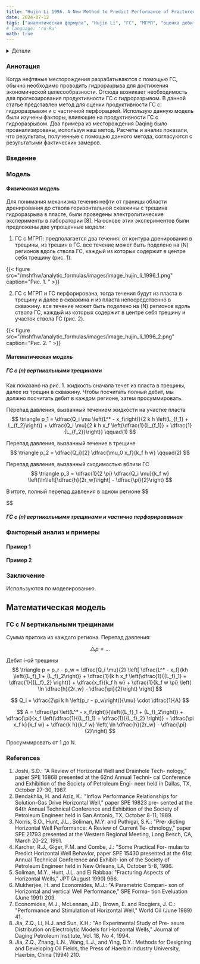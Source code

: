 ```yaml
---
title: "Hujin Li 1996. A New Method to Predict Performance of Fractured Horizontal Wells"
date: 2024-07-12
tags: ["аналитическая формула", "Hujin Li", "ГС", "МГРП", "оценка дебита"]
# language: 'ru-Ru'
math: true
---
```


<details>
<summary>Детали</summary>
<dl>
    <dt><b>авторы</b>: Hujun Li, Zhengqi Jia, and Zhaosheng Wei</dt>    
    <dt><b>Название</b>: A Simple Analytical Model for Predicting Productivity of Multifractured Horizontal Wells</dt>
    <dt><b>год</b>: 1996</dt>
    <dt><b>DOI</b>: <a href ="https://doi.org/10.2118/37051-MS">Cсылка</a></dt>
</dl>
</details>

### Аннотация
Когда нефтяные месторождения разрабатываются с помощью ГС, обычно необходимо проводить гидроразрыва для достижения экономической целесообразности. Отсюда возникает необходимость для прогнозирования продуктивности ГС с гидроразрывом. В данной статье представлен метод для оценки продуктивности ГС с гидроразрывом и с частичной перфорацией. Использую данную модель были изучены факторы, влияющие на продуктивности ГС с гидроразрывом. Два примера из месторождения Daqing было проанализированы, используя наш метод. Расчеты и анализ показали, что результаты, полученные с помощью данного метода, согласуются с результатыми фактических замеров.

### Введение

### Модель

#### Физическая модель
Для понимания механизма течения нефти от границы области дренирования до ствола горизонтальной скважины с трещина гидроразрыва в пласте, были проведены электролитические эксперименты в лаборатории [8]. На основе этих экспериментов были предложены две упрощенные модели:

1. ГС с МГРП: предполагается два течения: от контура дренирования в трещины, из трещин в ГС. все течение может быть 
поделено на \(N\) регионов вдоль ствола ГС, каждый из которых содержит в центре себя трещину (рис. 1).

{{< figure src="/mshfhw/analytic_formulas/images/image_hujin_li_1996_1.png" caption="Рис. 1. " >}}

2. ГС с МГРП и ГС перфорирована, тогда течения будут из пласта в трещину и далее в скважина и из пласта непосредственно в скважину. все течение может быть поделено на \(N\) регионов вдоль ствола ГС, каждый из которых содержит в центре себя трещину и участок ствола ГС (рис. 2).

{{< figure src="/mshfhw/analytic_formulas/images/image_hujin_li_1996_2.png" caption="Рис. 2. " >}}

#### Математическая модель

##### ГС с \(n\) вертикальными трещинами

Как показано на рис. 1. жидкость сначала течет из пласта в трещины, далее из трещин в скважину. Чтобы 
посчитать полный дебит, мы должно посчитать дебит в каждом регионе, затем просуммировать. 

Перепад давления, вызванный течением жидкости на участке пласта
$$
\triangle p_1 = \dfrac{Q_i \mu \left(L^* - x_f\right)}{2 k h \left(L_{f_1} + L_{f_2}\right)} + 
\dfrac{Q_i \mu}{2 k h x_f \left(\dfrac{1}{L_{f_1}} + \dfrac{1}{L_{f_2}}\right)}
\qquad(1)
$$

Перепад давления, вызванный течение в трещине
$$
\triangle p_2 = \dfrac{Q_i}{2} \dfrac{\mu_0 x_f}{k_f h w}
\qquad(2)
$$

Перепад давления, вызванный сходимостью вблизи ГС
$$
\triangle p_3 =  \dfrac{1}{2 \pi} \dfrac{Q_i \mu}{k_f w} \left(\ln\left[\dfrac{h}{2r_w}\right] - \dfrac{\pi}{2}\right)
$$

В итоге, полный перепад давления в одном регионе
$$

$$

##### ГС с \(n\) вертикальными трещинами и частично перфорированная

### Факторный анализ и примеры

#### Пример 1

#### Пример 2

### Заключение

Используются  по моделированию.





## Математическая модель

### ГС с $N$ вертикальными трещинами
Сумма притока из каждого региона.
Перепад давления:

$$
\triangle p = ...
$$

Дебит i-ой трещины
$$
\triangle p = p_r - p_w = \dfrac{Q_i \mu}{2}
\left[
    \dfrac{L^* - x_f}{kh \left({L_f}_1 + {L_f}_2\right)} + 
    \dfrac{1}{k h x_f \left(\dfrac{1}{{L_f}_1} + \dfrac{1}{{L_f}_2} \right)} +
    \dfrac{x_f}{k_f h w} +
    \dfrac{1}{k_f w \pi} \left( \ln \dfrac{h}{2r_w} - \dfrac{\pi}{2}\right)
\right]
$$

$$
Q_i = \dfrac{2\pi k h \left(p_r - p_w\right)}{\mu} \cdot \dfrac{1}{A}
$$

$$
A = \dfrac{\pi \left(L^* - x_f\right)}{\left({L_f}_1 + {L_f}_2\right)} + 
    \dfrac{\pi}{x_f \left(\dfrac{1}{{L_f}_1} + \dfrac{1}{{L_f}_2} \right)} +
    \dfrac{\pi x_f k}{k_f w} +
    \dfrac{k h}{k_f w} \left( \ln \dfrac{h}{2r_w} - \dfrac{\pi}{2}\right)
$$

Просуммировать от 1 до N. 



### References
1. Joshi, S.D.: "A Review of Horizontal Well and Drainhole Tech- nology," paper SPE 16868 presented at the 62nd Annual Techni- cal Conference and Exhibition of the Society of Petroleum Engi- neer held in Dallas, TX, October 27-30, 1987.
2. Bendakhlia, H. and Aziz, K.: "Inflow Performance Relationships for Solution-Gas Drive Horizontal Well," paper SPE 19823 pre- sented at the 64th Annual Technical Conference and Exhibition of the Society of Petroleum Engineer held in San Antonio, TX, October 8-11, 1989.
3. Norris, S.O., Hunt, J.L., Soliman, M.Y. and Puthigai, S.K.: "Pre- dicting Horizontal Well Performance: A Review of Current Te- chnology," paper SPE 21793 presented at the Western Regional Meeting, Long Besch, CA, March 20-22, 1991.
4. Karcher, R.J., Giger, F.M. and Combe, J.: "Some Practical For- mulas to Predict Horizontal Well Behavior, paper SPE 15430 presented at the 61st Annual Technical Conference and Exhibit- ion of the Society of Petroleum Engineer held in New Orleans, LA, October 5-8, 1986.
5. Soliman, M.Y., Hunt, J.L. and Ei Rabbaa: "Fracturing Aspects of Horizontal Wells," JPT (August 1990) 966.
6. Mukherjee, H. and Economides, M.J.: "A Parametric Compari- son of Horizontal and vertical Well Performance," SPE Forma- tion Eveluation (June 1991) 209.
7. Economides, M.J., McLennan, J.D., Brown, E. and Rocgiers, J. C.: "Performance and Stimulation of Horizontal Well," World Oil (June 1989) 41.
8. Jia, Z.Q., Li, H.J. and Sun, X.H.: "An Experimental Study of Pre- ssure Distribution on Electrolytic Models for Horizontal Wells," Journal of Daging Petroleum Institute, Vol. 18, No 4, 1994. 
9. Jia, Z.Q., Zhang, L.N., Wang, L.J., and Ying, D.Y.: Methods for Designing and Developing Oil Fields, the Press of Haerbin Industry University, Haerbin, China (1994) 210.